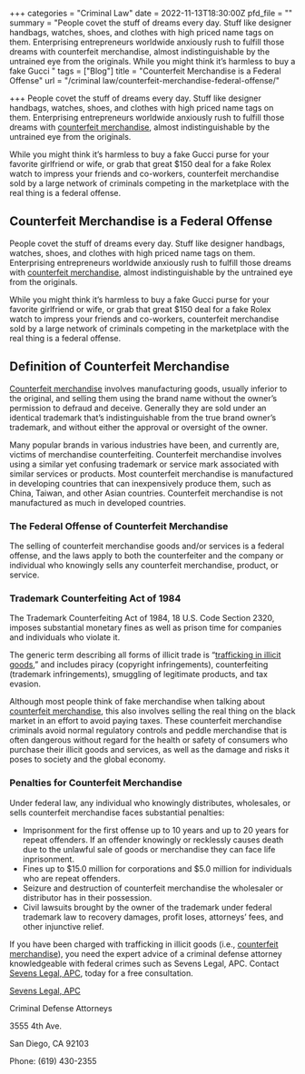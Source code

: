 +++
categories = "Criminal Law"
date = 2022-11-13T18:30:00Z
pfd_file = ""
summary = "People covet the stuff of dreams every day. Stuff like designer handbags, watches, shoes, and clothes with high priced name tags on them. Enterprising entrepreneurs worldwide anxiously rush to fulfill those dreams with counterfeit merchandise, almost indistinguishable by the untrained eye from the originals. While you might think it’s harmless to buy a fake Gucci "
tags = ["Blog"]
title = "Counterfeit Merchandise is a Federal Offense"
url = "/criminal law/counterfeit-merchandise-federal-offense/"

+++
People covet the stuff of dreams every day. Stuff like designer handbags, watches, shoes, and clothes with high priced name tags on them. Enterprising entrepreneurs worldwide anxiously rush to fulfill those dreams with [counterfeit merchandise](https://www.sevenslegal.com/san-diego-federal-crimes-lawyer/ "San Diego Federal Crimes Lawyer"), almost indistinguishable by the untrained eye from the originals.

While you might think it’s harmless to buy a fake Gucci purse for your favorite girlfriend or wife, or grab that great $150 deal for a fake Rolex watch to impress your friends and co-workers, counterfeit merchandise sold by a large network of criminals competing in the marketplace with the real thing is a federal offense.

## Counterfeit Merchandise is a Federal Offense

People covet the stuff of dreams every day. Stuff like designer handbags, watches, shoes, and clothes with high priced name tags on them. Enterprising entrepreneurs worldwide anxiously rush to fulfill those dreams with [counterfeit merchandise](https://www.sevenslegal.com/san-diego-federal-crimes-lawyer/ "San Diego Federal Crimes Lawyer"), almost indistinguishable by the untrained eye from the originals.

While you might think it’s harmless to buy a fake Gucci purse for your favorite girlfriend or wife, or grab that great $150 deal for a fake Rolex watch to impress your friends and co-workers, counterfeit merchandise sold by a large network of criminals competing in the marketplace with the real thing is a federal offense.

## Definition of Counterfeit Merchandise

[Counterfeit merchandise](https://www.sevenslegal.com/san-diego-federal-crimes-lawyer/ "San Diego Federal Crimes Lawyer") involves manufacturing goods, usually inferior to the original, and selling them using the brand name without the owner’s permission to defraud and deceive. Generally they are sold under an identical trademark that’s indistinguishable from the true brand owner’s trademark, and without either the approval or oversight of the owner.

Many popular brands in various industries have been, and currently are, victims of merchandise counterfeiting. Counterfeit merchandise involves using a similar yet confusing trademark or service mark associated with similar services or products. Most counterfeit merchandise is manufactured in developing countries that can inexpensively produce them, such as China, Taiwan, and other Asian countries. Counterfeit merchandise is not manufactured as much in developed countries.

### The Federal Offense of Counterfeit Merchandise

The selling of counterfeit merchandise goods and/or services is a federal offense, and the laws apply to both the counterfeiter and the company or individual who knowingly sells any counterfeit merchandise, product, or service.

### Trademark Counterfeiting Act of 1984

The Trademark Counterfeiting Act of 1984, 18 U.S. Code Section 2320, imposes substantial monetary fines as well as prison time for companies and individuals who violate it.

The generic term describing all forms of illicit trade is “[trafficking in illicit goods](https://www.sevenslegal.com/san-diego-federal-crimes-lawyer/ "San Diego Federal Crimes Lawyer"),” and includes piracy (copyright infringements), counterfeiting (trademark infringements), smuggling of legitimate products, and tax evasion.

Although most people think of fake merchandise when talking about [counterfeit merchandise](https://www.sevenslegal.com/san-diego-federal-crimes-lawyer/ "San Diego Federal Crimes Lawyer"), this also involves selling the real thing on the black market in an effort to avoid paying taxes. These counterfeit merchandise criminals avoid normal regulatory controls and peddle merchandise that is often dangerous without regard for the health or safety of consumers who purchase their illicit goods and services, as well as the damage and risks it poses to society and the global economy.

### Penalties for Counterfeit Merchandise

Under federal law, any individual who knowingly distributes, wholesales, or sells counterfeit merchandise faces substantial penalties:

* Imprisonment for the first offense up to 10 years and up to 20 years for repeat offenders. If an offender knowingly or recklessly causes death due to the unlawful sale of goods or merchandise they can face life inprisonment.
* Fines up to $15.0 million for corporations and $5.0 million for individuals who are repeat offenders.
* Seizure and destruction of counterfeit merchandise the wholesaler or distributor has in their possession.
* Civil lawsuits brought by the owner of the trademark under federal trademark law to recovery damages, profit loses, attorneys’ fees, and other injunctive relief.

If you have been charged with trafficking in illicit goods (i.e., [counterfeit merchandise](https://www.sevenslegal.com/san-diego-federal-crimes-lawyer/ "San Diego Federal Crimes Lawyer")), you need the expert advice of a criminal defense attorney knowledgeable with federal crimes such as Sevens Legal, APC. Contact [Sevens Legal, APC](https://www.sevenslegal.com/ "Sevens Legal, APC"), today for a free consultation.

[Sevens Legal, APC](https://www.sevenslegal.com/ "Sevens Legal, APC")

Criminal Defense Attorneys

3555 4th Ave.

San Diego, CA 92103

Phone: (619) 430-2355
